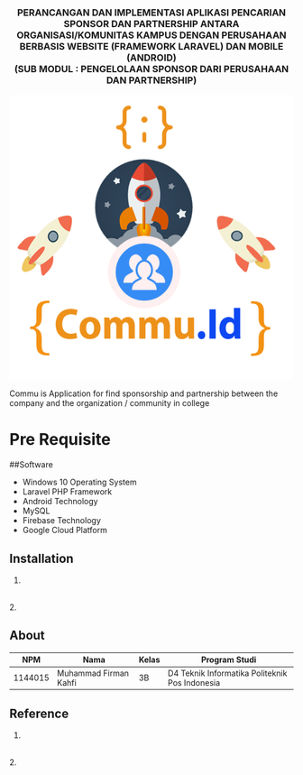 <h3 align="center"> PERANCANGAN DAN IMPLEMENTASI APLIKASI PENCARIAN SPONSOR DAN PARTNERSHIP ANTARA ORGANISASI/KOMUNITAS KAMPUS DENGAN PERUSAHAAN BERBASIS WEBSITE (FRAMEWORK LARAVEL) DAN MOBILE (ANDROID)
<br> (SUB MODUL : PENGELOLAAN SPONSOR DARI PERUSAHAAN DAN PARTNERSHIP) </h3>

<p align="center">
  <img src="./img/laporan/logo-commu.png">
</p>
Commu is Application for find sponsorship and partnership  between the company and the organization / community in college

# Pre Requisite
##Software
* Windows 10 Operating System
* Laravel PHP Framework
* Android Technology
* MySQL
* Firebase Technology
* Google Cloud Platform


## Installation
1.
<br>
2.

## About

NPM| Nama| Kelas | Program Studi
------------ | ------------- | ------------- | -------------
1144015| Muhammad Firman Kahfi| 3B| D4 Teknik Informatika Politeknik Pos Indonesia

## Reference
1.
<br>
2.
